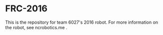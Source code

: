 # FRC-2016

This is the repository for team 6027's 2016 robot. For more information on the robot, see ncrobotics.me .

